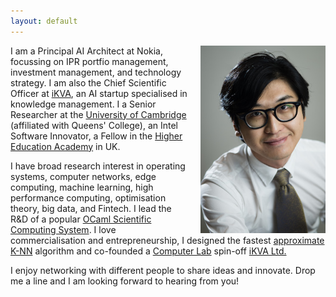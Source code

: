 ```yaml
---
layout: default
---
```


<img src="/images/liang.jpg" style="float:right;width:200px;margin-left:20px">

I am a Principal AI Architect at Nokia, focussing on IPR portfio management, investment management, and technology strategy. I am also the Chief Scientific Officer at [iKVA](https://ikva.ai/), an AI startup specialised in knowledge management. I a Senior Researcher at the [University of Cambridge](https://www.cl.cam.ac.uk/~lw525/) (affiliated with Queens' College), an Intel Software Innovator, a Fellow in the [Higher Education Academy](https://www.heacademy.ac.uk/) in UK.

I have broad research interest in operating systems, computer networks, edge computing, machine learning, high performance computing, optimisation theory, big data, and Fintech. I lead the R&D of a popular [OCaml Scientific Computing System](http://ocaml.xyz). I love commercialisation and entrepreneurship, I designed the fastest [approximate K-NN](https://github.com/vioshyvo/mrpt) algorithm and co-founded a [Computer Lab](http://www.cl.cam.ac.uk/) spin-off [iKVA Ltd.](https://ikva.ai/)

I enjoy networking with different people to share ideas and innovate. Drop me a line and I am looking forward to hearing from you!
